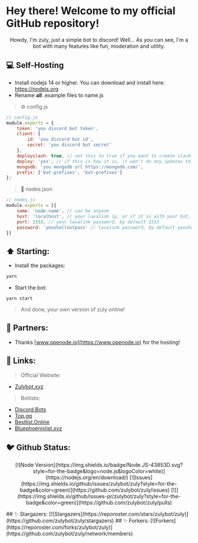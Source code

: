 # Hey there! Welcome to my official GitHub repository!

<p align="center">
Howdy, I'm zuly, just a simple bot to discord!
Well... As you can see, I'm a bot with many features like fun, moderation and utility.
</p>

## 💻 Self-Hosting
- Install nodejs 14 or higher. You can download and install here: https://nodejs.org
- Rename **all** .example files to name.js
> ⚙️ config.js
```js
// config.js
module.exports = {
	token: 'you discord bot token',
	client: {
		id: 'you discord bot id',
		secret: 'you discord bot secret'
	},
    deployslash: true, // set this to true if you want to create slash-commands and false if you just want to update.
	deploy: 'yes', // if this is how it is, it won't do any updates to slash-commands
	mongodb: 'you mongodb url https://mongodb.com/',
	prefix: ['bot-prefixes', 'bot-prefixes']
};
```
> 🎵 nodes.json
```js
// nodes.js
module.exports = [{
	name: 'node-name', // can be anyone
	host: 'localhost', // your lavalink ip, or if it is with your bot, localhost
	port: 2333, // your lavalink password, by default 2333
	password: 'youshallnotpass' // lavalink password, by default youshallnotpass
}]
```
## ⬆️ Starting:
- Install the packages:
```bash
yarn
```
- Start the bot:
```
yarn start
```
> And done, your own version of zuly online!
## 🤝 Partners:
- Thanks [www.openode.io](https://www.openode.io) for the hosting!
## 🔗 Links:
> Official Website:
- [Zulybot.xyz](https://zulybot.xyz/)
> Botlists:
- [Discord.Bots](https://discord.bots.gg/bots/880173509077266483)
- [Top.gg](https://top.gg/bot/880173509077266483)
- [Bestlist.Online](https://bestlist.online/bots/880173509077266483)
- [Bluephoenixlist.xyz](https://bluephoenixlist.xyz/bot/880173509077266483)
## 🐦 Github Status:
<p align="center">
[![Node Version](https://img.shields.io/badge/Node.JS-43853D.svg?style=for-the-badge&logo=node.js&logoColor=white)](https://nodejs.org/en/download/) [![Issues](https://img.shields.io/github/issues/zulybot/zuly?style=for-the-badge&color=green)](https://github.com/zulybot/zuly/issues) [![](https://img.shields.io/github/issues-pr/zulybot/zuly?style=for-the-badge&color=green)](https://github.com/zulybot/zuly/pulls)
</p>
## ✨ Stargazers:
[![Stargazers](https://reporoster.com/stars/zulybot/zuly)](https://github.com/zulybot/zuly/stargazers)
## ✨ Forkers:
[![Forkers](https://reporoster.com/forks/zulybot/zuly)](https://github.com/zulybot/zuly/network/members)